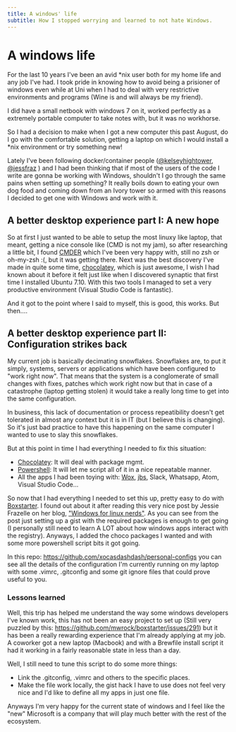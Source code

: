 ```yaml
---
title: A windows' life
subtitle: How I stopped worrying and learned to not hate Windows.
---
```

# A windows life

For the last 10 years I've been an avid *nix user both for my home life and any job I've had. I took pride in knowing how to avoid being a prisioner of windows even while at Uni when I had to deal with very restrictive environments and programs (Wine is and will always be my friend).

I did have a small netbook with windows 7 on it, worked perfectly as a extremely portable computer to take notes with, but it was no workhorse. 

So I had a decision to make when I got a new computer this past August, do I go with the comfortable solution, getting a laptop on which I would install a *nix environment or try something new!

Lately I've been following docker/container people ([@kelseyhightower](https://twitter.com/kelseyhightower/),  [@jessfraz](https://twitter.com/jessfraz/) ) and I had been thinking that if most of the users of the code I write are gonna be working with Windows, shouldn't I go through the same pains when setting up something? 
It really boils down to eating your own dog food and coming down from an Ivory tower so armed with this reasons I decided to get one with Windows and work with it.


## A better desktop experience part I: A new hope

So at first I just wanted to be able to setup the most linuxy like laptop, that meant, getting a nice console like (CMD is not my jam), so after researching a little bit, I found [CMDER](https://github.com/cmderdev/cmder/) which I've been very happy with, still no zsh or oh-my-zsh :(, but it was getting there. Next was the best discovery I've made in quite some time, [chocolatey][choco], which is just awesome, I wish I had known about it before it felt just like when I discovered synaptic that first time I installed Ubuntu 7.10. With this two tools I managed to set a very productive environment (Visual Studio Code is fantastic). 

And it got to the point where I said to myself, this is good, this works. But then....


## A better desktop experience part II: Configuration strikes back

My current job is basically decimating snowflakes. Snowflakes are, to put it simply, systems, servers or applications which have been configured to "work right now". That means that the system is a conglomerate of small changes with fixes, patches which work right now but that in case of a catastrophe (laptop getting stolen) it would take a really long time to get into the same configuration.

 In business, this lack of documentation or process repeatibility doesn't get tolerated in almost any context but it is in IT (but I believe this is changing). So it's just bad practice to have this happening on the same computer I wanted to use to slay this snowflakes. 
 
 But at this point in time I had everything I needed to fix this situation: 
- [Chocolatey][choco]: It will deal with package mgmt.
- [Powershell][powershell]: It will let me script all of it in a nice repeatable manner.
- All the apps I had been toying with: [Wox](http://www.getwox.com/), [jbs](https://johnsad.ventures/software/backgroundswitcher/), Slack, Whatsapp, Atom, Visual Studio Code...

So now that I had everything I needed to set this up, pretty easy to do with [Boxstarter](http://boxstarter.org/). I found out about it after reading this very nice post by Jessie Frazelle on her blog, ["Windows for linux nerds"](https://blog.jessfraz.com/post/windows-for-linux-nerds/#setting-up-a-windows-machine-in-a-reproducible-way). As you can see from the post just setting up a gist with the required packages is enough to get going (I personally still need to learn A LOT about how windows apps interact with the registry). Anyways, I added the choco packages I wanted and with some more powershell script bits it got going.

In this repo: https://github.com/xocasdashdash/personal-configs you can see all the details of the configuration I'm currently running on my laptop with some .vimrc, .gitconfig and some git ignore files that could prove useful to you.  


### Lessons learned

Well, this trip has helped me understand the way some windows developers I've known work, this has not been an easy project to set up (Still very puzzled by this: https://github.com/mwrock/boxstarter/issues/291) but it has been a really rewarding experience that I'm already applying at my job. A coworker got a new laptop (Macbook) and with a Brewfile install script it had it working in a fairly reasonable state in less than a day. 

Well, I still need to tune this script to do some more things:

- Link the .gitconfig, .vimrc and others to the specific places.
- Make the file work locally, the gist hack I have to use does not feel very nice and I'd like to define all my apps in just one file.

Anyways I'm very happy for the current state of windows and I feel like the "new" Microsoft is a company that will play much better with the rest of the ecosystem.


[choco]: https://chocolatey.org/
[powershell]: https://github.com/PowerShell/PowerShell